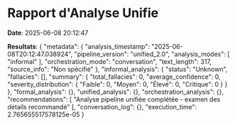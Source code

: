 # Rapport d'Analyse Unifie

**Date**: 2025-06-08 20:12:47

**Resultats**: {
  "metadata": {
    "analysis_timestamp": "2025-06-08T20:12:47.038924",
    "pipeline_version": "unified_2.0",
    "analysis_modes": [
      "informal"
    ],
    "orchestration_mode": "conversation",
    "text_length": 317,
    "source_info": "Non spécifié"
  },
  "informal_analysis": {
    "status": "Unknown",
    "fallacies": [],
    "summary": {
      "total_fallacies": 0,
      "average_confidence": 0,
      "severity_distribution": {
        "Faible": 0,
        "Moyen": 0,
        "Élevé": 0,
        "Critique": 0
      }
    }
  },
  "formal_analysis": {},
  "unified_analysis": {},
  "orchestration_analysis": {},
  "recommendations": [
    "Analyse pipeline unifiée complétée - examen des détails recommandé"
  ],
  "conversation_log": {},
  "execution_time": 2.765655517578125e-05
}

